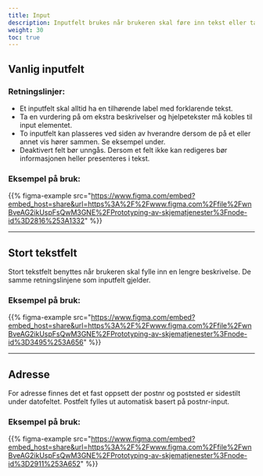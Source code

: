 ```yaml
---
title: Input
description: Inputfelt brukes når brukeren skal føre inn tekst eller tall. 
weight: 30
toc: true
---
```


## Vanlig inputfelt

### Retningslinjer:
- Et inputfelt skal alltid ha en tilhørende label med forklarende tekst.
- Ta en vurdering på om ekstra beskrivelser og hjelpetekster må kobles til input elementet.
- To inputfelt kan plasseres ved siden av hverandre dersom de på et eller annet vis hører sammen. Se eksempel under.
- Deaktivert felt bør unngås. Dersom et felt ikke kan redigeres bør informasjonen heller presenteres i tekst. 


### Eksempel på bruk:
{{% figma-example src="https://www.figma.com/embed?embed_host=share&url=https%3A%2F%2Fwww.figma.com%2Ffile%2FwnBveAG2ikUspFsQwM3GNE%2FPrototyping-av-skjematjenester%3Fnode-id%3D2816%253A1332" %}}

---

## Stort tekstfelt
Stort tekstfelt benyttes når brukeren skal fylle inn en lengre beskrivelse. De samme retningslinjene som 
inputfelt gjelder. 

### Eksempel på bruk:

{{% figma-example src="https://www.figma.com/embed?embed_host=share&url=https%3A%2F%2Fwww.figma.com%2Ffile%2FwnBveAG2ikUspFsQwM3GNE%2FPrototyping-av-skjematjenester%3Fnode-id%3D3495%253A656" %}}

---

## Adresse
For adresse finnes det et fast oppsett der postnr og poststed er sidestilt under datofeltet. Postfelt fylles 
ut automatisk basert på postnr-input. 

### Eksempel på bruk:

{{% figma-example src="https://www.figma.com/embed?embed_host=share&url=https%3A%2F%2Fwww.figma.com%2Ffile%2FwnBveAG2ikUspFsQwM3GNE%2FPrototyping-av-skjematjenester%3Fnode-id%3D2911%253A652" %}}

